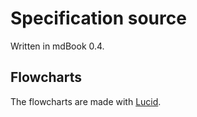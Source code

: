 # Specification source

Written in mdBook 0.4.

## Flowcharts

The flowcharts are made with [Lucid](https://lucid.app).